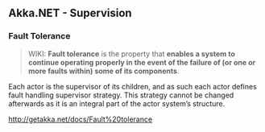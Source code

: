 ## Akka.NET - Supervision

### Fault Tolerance

> WIKI: **Fault tolerance** is the property that **enables a system to continue operating properly in the event of the failure of (or one or more faults within) some of its components**.

Each actor is the supervisor of its children, and as such each actor defines fault handling supervisor strategy. This strategy cannot be changed afterwards as it is an integral part of the actor system’s structure.

http://getakka.net/docs/Fault%20tolerance
